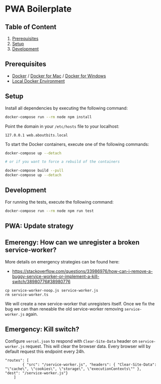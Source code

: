 # PWA Boilerplate

## Table of Content

1. [Prerequisites](#prerequisites)
2. [Setup](#setup)
3. [Development](#development)

## Prerequisites

- [Docker](https://www.docker.com) / [Docker for Mac](https://docs.docker.com/docker-for-mac/) / [Docker for Windows](https://docs.docker.com/docker-for-windows/)
- [Local Docker Environment](https://github.com/aboutbits/local-environment)

## Setup

Install all dependencies by executing the following command:

```bash
docker-compose run --rm node npm install
```

Point the domain in your `/etc/hosts` file to your localhost:

```
127.0.0.1 web.aboutbits.local
```

To start the Docker containers, execute one of the following commands:

```bash
docker-compose up --detach

# or if you want to force a rebuild of the containers

docker-compose build --pull
docker-compose up --detach
```

## Development

For running the tests, execute the following command:

```bash
docker-compose run --rm node npm run test
```

## PWA: Update strategy



## Emerengy: How can we unregister a broken service-worker?

More details on emergency strategies can be found here:
- https://stackoverflow.com/questions/33986976/how-can-i-remove-a-buggy-service-worker-or-implement-a-kill-switch/38980776#38980776


```
cp service-worker-noop.js service-worker.js
rm service-worker.ts
```

We will create a new service-worker that unregisters itself. Once we fix the bug we can than reneable the old service-worker removing `service-worker.js` again.


## Emergency: Kill switch?

Configure `vercel.json` to respond with `Clear-Site-Data` header on `service-worker.js` request. 
This will clear the browser data.
Every browser will by default request this endpoint every 24h.

```
"routes": [
        { "src": "/service-worker.js", "headers": { "Clear-Site-Data": "\"cache\", \"cookies\", \"storage\", \"executionContexts\"" }, "dest": "/service-worker.js"}
    ]
```
